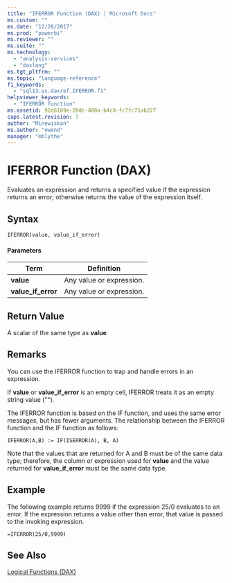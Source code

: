 ```yaml
---
title: "IFERROR Function (DAX) | Microsoft Docs"
ms.custom: ""
ms.date: "12/28/2017"
ms.prod: "powerbi"
ms.reviewer: ""
ms.suite: ""
ms.technology: 
  - "analysis-services"
  - "daxlang"
ms.tgt_pltfrm: ""
ms.topic: "language-reference"
f1_keywords: 
  - "sql13.as.daxref.IFERROR.f1"
helpviewer_keywords: 
  - "IFERROR function"
ms.assetid: 92d6189e-28dc-488a-b4c8-fc7fc71ab227
caps.latest.revision: 7
author: "Minewiskan"
ms.author: "owend"
manager: "mblythe"
---
```

# IFERROR Function (DAX)
Evaluates an expression and returns a specified value if the expression returns an error; otherwise returns the value of the expression itself.  
  
## Syntax  
  
```  
IFERROR(value, value_if_error)  
```  
  
#### Parameters  
  
|Term|Definition|  
|--------|--------------|  
|**value**|Any value or expression.|  
|**value_if_error**|Any value or expression.|  
  
## Return Value  
A scalar of the same type as **value**  
  
## Remarks  
You can use the IFERROR function to trap and handle errors in an expression.  
  
If **value** or **value_if_error** is an empty cell, IFERROR treats it as an empty string value ("").  
  
The IFERROR function is based on the IF function, and uses the same error messages, but has fewer arguments. The relationship between the IFERROR function and the IF function as follows:  
  
`IFERROR(A,B) := IF(ISERROR(A), B, A)`  
  
Note that the values that are returned for A and B must be of the same data type; therefore, the column or expression used for **value** and the value returned for **value_if_error** must be the same data type.  
  
## Example  
The following example returns 9999 if the expression 25/0 evaluates to an error. If the expression returns a value other than error, that value is passed to the invoking expression.  
  
```  
=IFERROR(25/0,9999)  
```  
  
## See Also  
[Logical Functions &#40;DAX&#41;](../DAX/logical-functions-dax.md)  
  
